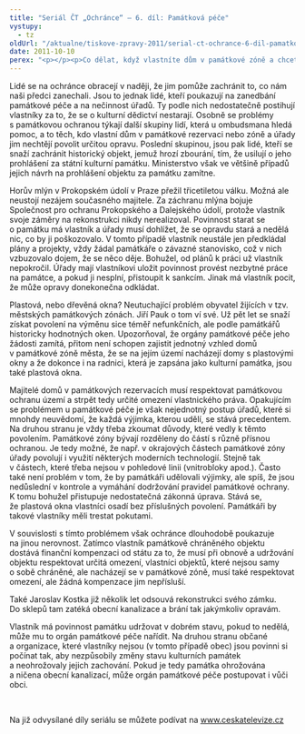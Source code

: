 ```yaml
---
title: "Seriál ČT „Ochránce“ – 6. díl: Památková péče"
vystupy:
  - tz
oldUrl: "/aktualne/tiskove-zpravy-2011/serial-ct-ochrance-6-dil-pamatkova-pece-1"
date: 2011-10-10
perex: "<p></p><p>Co dělat, když vlastníte dům v památkové zóně a chcete měnit okna? Můžete něco dělat, když chodíte kolem chátrající památky, o kterou se vlastníci nestarají? 6. díl seriálu Ochránce, který v premiéře vysílá ČT2 v úterý 11. 10. v 17:20 hod a v repríze ve středu 12. 10. v 9:30 bude právě o ochraně památek.</p>"
---
```


<!-- imported from the old website -->

<p>Lidé se na ochránce obracejí v naději, že jim pomůže zachránit to, co nám naši předci zanechali. Jsou to jednak lidé, kteří poukazují na zanedbání památkové péče a na nečinnost úřadů. Ty podle nich nedostatečně postihují vlastníky za to, že se o kulturní dědictví nestarají. Osobně se problémy s památkovou ochranou týkají další skupiny lidí, která u ombudsmana hledá pomoc, a to těch, kdo vlastní dům v památkové rezervaci nebo zóně a úřady jim nechtějí povolit určitou opravu. Poslední skupinou, jsou pak lidé, kteří se snaží zachránit historický objekt, jemuž hrozí zbourání, tím, že usilují o jeho prohlášení za státní kulturní památku. Ministerstvo však ve většině případů jejich návrh na prohlášení objektu za památku zamítne.</p><p>Horův mlýn v Prokopském údolí v Praze přežil třicetiletou válku. Možná ale neustojí nezájem současného majitele. Za záchranu mlýna bojuje Společnost pro ochranu Prokopského a Dalejského údolí, protože vlastník svoje záměry na rekonstrukci nikdy nerealizoval. Povinnost starat se o památku má vlastník a úřady musí dohlížet, že se opravdu stará a nedělá nic, co by ji poškozovalo. V tomto případě vlastník neustále jen předkládal plány a projekty, vždy žádal památkáře o závazné stanovisko, což v nich vzbuzovalo dojem, že se něco děje. Bohužel, od plánů k práci už vlastník nepokročil. Úřady mají vlastníkovi uložit povinnost provést nezbytné práce na památce, a pokud ji nesplní, přistoupit k sankcím. Jinak má vlastník pocit, že může opravy donekonečna odkládat.</p><p>Plastová, nebo dřevěná okna? Neutuchající problém obyvatel žijících v tzv. městských památkových zónách. Jiří Pauk o tom ví své. Už pět let se snaží získat povolení na výměnu sice téměř nefunkčních, ale podle památkářů historicky hodnotných oken. Upozorňoval, že orgány památkové péče jeho žádosti zamítá, přitom není schopen zajistit jednotný vzhled domů v památkové zóně města, že se na jejím území nacházejí domy s plastovými okny a že dokonce i na radnici, která je zapsána jako kulturní památka, jsou také plastová okna. </p><p>Majitelé domů v památkových rezervacích musí respektovat památkovou ochranu území a strpět tedy určité omezení vlastnického práva. Opakujícím se problémem u památkové péče je však nejednotný postup úřadů, které si mnohdy neuvědomí, že každá výjimka, kterou udělí, se stává precedentem. Na druhou stranu je vždy třeba zkoumat důvody, které vedly k těmto povolením. Památkové zóny bývají rozděleny do částí s různě přísnou ochranou. Je tedy možné, že např. v okrajových částech památkové zóny úřady povolují i využití některých moderních technologií. Stejně tak v částech, které třeba nejsou v pohledové linii (vnitrobloky apod.). Často také není problém v tom, že by památkáři udělovali výjimky, ale spíš, že jsou nedůslední v kontrole a vymáhání dodržování pravidel památkové ochrany. K tomu bohužel přistupuje nedostatečná zákonná úprava. Stává se, že plastová okna vlastníci osadí bez příslušných povolení. Památkáři by takové vlastníky měli trestat pokutami.</p><p>V souvislosti s tímto problémem však ochránce dlouhodobě poukazuje na jinou nerovnost. Zatímco vlastník památkově chráněného objektu dostává finanční kompenzaci od státu za to, že musí při obnově a udržování objektu respektovat určitá omezení, vlastníci objektů, které nejsou samy o sobě chráněné, ale nacházejí se v památkové zóně, musí také respektovat omezení, ale žádná kompenzace jim nepřísluší.</p><p>Také Jaroslav Kostka již několik let odsouvá rekonstrukci svého zámku. Do sklepů tam zatéká obecní kanalizace a brání tak jakýmkoliv opravám.</p><p>Vlastník má povinnost památku udržovat v dobrém stavu, pokud to nedělá, může mu to orgán památkové péče nařídit. Na druhou stranu občané a organizace, které vlastníky nejsou (v tomto případě obec) jsou povinni si počínat tak, aby nezpůsobily změny stavu kulturních památek a neohrožovaly jejich zachování. Pokud je tedy památka ohrožována a ničena obecní kanalizací, může orgán památkové péče postupovat i vůči obci.</p><p> </p><p>Na již odvysílané díly seriálu se můžete podívat na <a title="Otevření do nového okna" href="http://www.ceskatelevize.cz/" target="_blank">www.ceskatelevize.cz</a>  </p>
